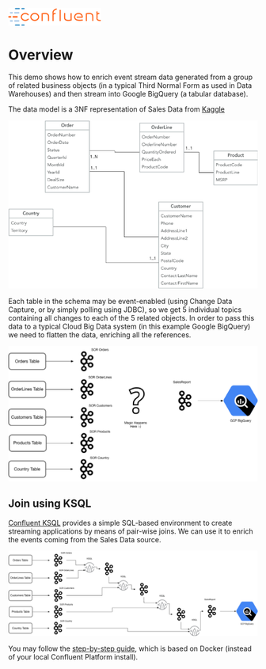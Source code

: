 ![image](./images/confluent-logo-300-2.png)

# Overview

This demo shows how to enrich event stream data generated from a group of related business objects (in a typical Third Normal Form as used in Data Warehouses) and then stream into Google BigQuery (a tabular database).

The data model is a 3NF representation of Sales Data from [Kaggle](https://www.kaggle.com/kyanyoga/sample-sales-data) 

![image](./images/dwh_schema.png)

Each table in the schema may be event-enabled (using Change Data Capture, or by simply polling using JDBC), so we get 5 individual topics containing all changes to each of the 5 related objects. In order to pass this data to a typical Cloud Big Data system (in this example Google BigQuery) we need to flatten the data, enriching all the references.

![image](./images/dwh_gap.png)

## Join using KSQL

[Confluent KSQL](https://www.confluent.io/product/ksql/) provides a simple SQL-based environment to create streaming applications by means of pair-wise joins. We can use it to enrich the events coming from the Sales Data source.

![image](./images/ksql_pairwise_join.png)

You may follow the [step-by-step guide](dwh2cloud.adoc), which is based on Docker (instead of your local Confluent Platform install).
